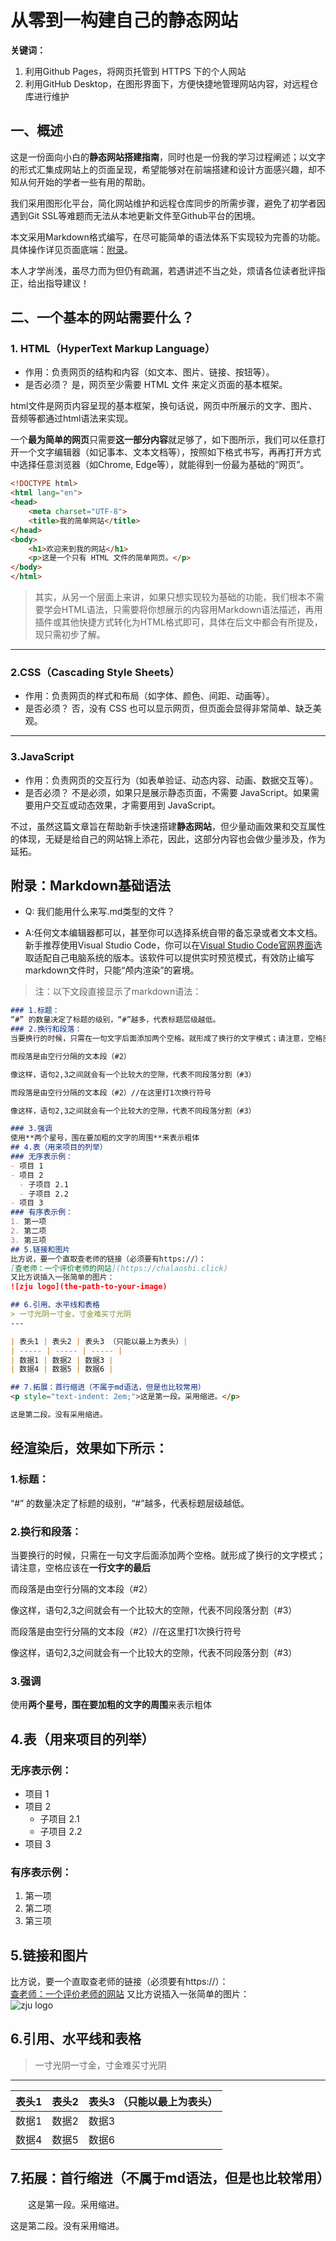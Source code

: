 # 从零到一构建自己的静态网站
**关键词：**  
1. 利用Github Pages，将网页托管到 HTTPS 下的个人网站
2. 利用GitHub Desktop，在图形界面下，方便快捷地管理网站内容，对远程仓库进行维护

## 一、概述
这是一份面向小白的**静态网站搭建指南**，同时也是一份我的学习过程阐述；以文字的形式汇集成网站上的页面呈现，希望能够对在前端搭建和设计方面感兴趣，却不知从何开始的学者一些有用的帮助。

我们采用图形化平台，简化网站维护和远程仓库同步的所需步骤，避免了初学者因遇到Git SSL等难题而无法从本地更新文件至Github平台的困境。

本文采用Markdown格式编写，在尽可能简单的语法体系下实现较为完善的功能。具体操作详见页面底端：[附录](#附录markdown基础语法)。

本人才学尚浅，虽尽力而为但仍有疏漏，若遇讲述不当之处，烦请各位读者批评指正，给出指导建议！

## 二、一个基本的网站需要什么？
### 1. HTML（HyperText Markup Language）
- 作用：负责网页的结构和内容（如文本、图片、链接、按钮等）。
- 是否必须？ 是，网页至少需要 HTML 文件 来定义页面的基本框架。

html文件是网页内容呈现的基本框架，换句话说，网页中所展示的文字、图片、音频等都通过html语法来实现。

一个**最为简单的网页**只需要**这一部分内容**就足够了，如下图所示，我们可以任意打开一个文字编辑器（如记事本、文本文档等），按照如下格式书写，再再打开方式中选择任意浏览器（如Chrome, Edge等），就能得到一份最为基础的“网页”。

```html
<!DOCTYPE html>
<html lang="en">
<head>
    <meta charset="UTF-8">
    <title>我的简单网站</title>
</head>
<body>
    <h1>欢迎来到我的网站</h1>
    <p>这是一个只有 HTML 文件的简单网页。</p>
</body>
</html>
```
> 其实，从另一个层面上来讲，如果只想实现较为基础的功能，我们根本不需要学会HTML语法，只需要将你想展示的内容用Markdown语法描述，再用插件或其他快捷方式转化为HTML格式即可，具体在后文中都会有所提及，现只需初步了解。

---
### 2.CSS（Cascading Style Sheets）
- 作用：负责网页的样式和布局（如字体、颜色、间距、动画等）。
- 是否必须？ 否，没有 CSS 也可以显示网页，但页面会显得非常简单、缺乏美观。
---
### 3.JavaScript
- 作用：负责网页的交互行为（如表单验证、动态内容、动画、数据交互等）。
- 是否必须？ 不是必须，如果只是展示静态页面，不需要 JavaScript。如果需要用户交互或动态效果，才需要用到 JavaScript。

不过，虽然这篇文章旨在帮助新手快速搭建**静态网站**，但少量动画效果和交互属性的体现，无疑是给自己的网站锦上添花，因此，这部分内容也会做少量涉及，作为延拓。


## 附录：Markdown基础语法

- Q: 我们能用什么来写.md类型的文件？

- A:任何文本编辑器都可以，甚至你可以选择系统自带的备忘录或者文本文档。  
新手推荐使用Visual Studio Code，你可以在[Visual Studio Code官网界面](https://code.visualstudio.com/Download)选取适配自己电脑系统的版本。该软件可以提供实时预览模式，有效防止编写markdown文件时，只能“颅内渲染”的窘境。
> 注：以下文段直接显示了markdown语法：
```md
### 1.标题：
“#” 的数量决定了标题的级别，“#”越多，代表标题层级越低。
### 2.换行和段落：
当要换行的时候，只需在一句文字后面添加两个空格。就形成了换行的文字模式；请注意，空格应该在**一行文字的最后**

而段落是由空行分隔的文本段（#2）

像这样，语句2,3之间就会有一个比较大的空隙，代表不同段落分割（#3）

而段落是由空行分隔的文本段（#2）//在这里打1次换行符号

像这样，语句2,3之间就会有一个比较大的空隙，代表不同段落分割（#3）

### 3.强调
使用**两个星号，围在要加粗的文字的周围**来表示粗体
## 4.表（用来项目的列举）
### 无序表示例：
- 项目 1
- 项目 2
  - 子项目 2.1
  - 子项目 2.2
- 项目 3
### 有序表示例：
1. 第一项
2. 第二项
3. 第三项
## 5.链接和图片
比方说，要一个直取查老师的链接（必须要有https://）：  
[查老师：一个评价老师的网站](https://chalaoshi.click)
又比方说插入一张简单的图片：  
![zju logo](the-path-to-your-image)

## 6.引用、水平线和表格
> 一寸光阴一寸金，寸金难买寸光阴  
---

| 表头1 | 表头2 | 表头3 （只能以最上为表头）|
| ----- | ----- | ----- |
| 数据1 | 数据2 | 数据3 |
| 数据4 | 数据5 | 数据6 |

## 7.拓展：首行缩进（不属于md语法，但是也比较常用）
<p style="text-indent: 2em;">这是第一段。采用缩进。</p>

这是第二段。没有采用缩进。
```
## 经渲染后，效果如下所示：

### 1.标题：
“#” 的数量决定了标题的级别，“#”越多，代表标题层级越低。
### 2.换行和段落：
当要换行的时候，只需在一句文字后面添加两个空格。就形成了换行的文字模式；请注意，空格应该在**一行文字的最后**

而段落是由空行分隔的文本段（#2）

像这样，语句2,3之间就会有一个比较大的空隙，代表不同段落分割（#3）

而段落是由空行分隔的文本段（#2）//在这里打1次换行符号

像这样，语句2,3之间就会有一个比较大的空隙，代表不同段落分割（#3）

### 3.强调
使用**两个星号，围在要加粗的文字的周围**来表示粗体
## 4.表（用来项目的列举）
### 无序表示例：
- 项目 1
- 项目 2
  - 子项目 2.1
  - 子项目 2.2
- 项目 3
### 有序表示例：
1. 第一项
2. 第二项
3. 第三项
## 5.链接和图片
比方说，要一个直取查老师的链接（必须要有https://）：  
[查老师：一个评价老师的网站](https://chalaoshi.click)
又比方说插入一张简单的图片：  
![zju logo](the-path-to-your-image)

## 6.引用、水平线和表格
> 一寸光阴一寸金，寸金难买寸光阴  
---

| 表头1 | 表头2 | 表头3 （只能以最上为表头）|
| ----- | ----- | ----- |
| 数据1 | 数据2 | 数据3 |
| 数据4 | 数据5 | 数据6 |

## 7.拓展：首行缩进（不属于md语法，但是也比较常用）
<p style="text-indent: 2em;">这是第一段。采用缩进。</p>

这是第二段。没有采用缩进。
